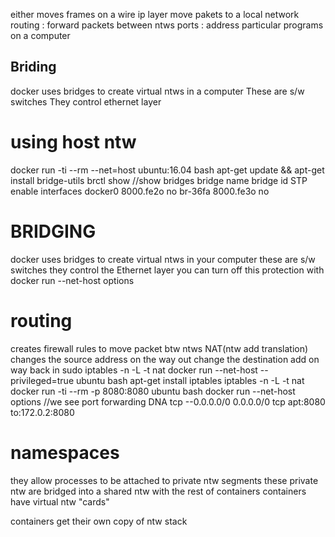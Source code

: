 

either moves frames on a wire
ip layer move pakets to a local network
routing : forward packets between ntws
ports : address particular programs on a computer

## Briding
docker uses bridges to create virtual ntws in a computer
These are s/w switches
They control ethernet layer

# using host ntw
docker run -ti --rm --net=host ubuntu:16.04 bash
apt-get update && apt-get install bridge-utils
brctl show
//show bridges
bridge name bridge id  STP enable interfaces
docker0 8000.fe2o no 
br-36fa 8000.fe3o no
# BRIDGING

docker uses bridges to create virtual ntws in your computer
these are s/w switches
they control the Ethernet layer
you can turn off this protection with 
docker run --net-host options
# routing 
creates firewall rules to move packet btw ntws
NAT(ntw add translation)
changes the source address on the way out 
change the destination add on way back in
sudo iptables -n -L -t nat
docker run --net-host --privileged=true ubuntu bash
apt-get install iptables
iptables -n -L -t nat
docker run -ti --rm -p 8080:8080 ubuntu bash
docker run --net-host options
//we see port forwarding
DNA tcp --0.0.0.0/0 0.0.0.0/0 tcp apt:8080 to:172.0.2:8080

# namespaces
they allow processes to be attached to private ntw segments
these private ntw are bridged into a shared ntw with the rest of containers
containers have virtual ntw "cards"

containers get their own copy of ntw stack